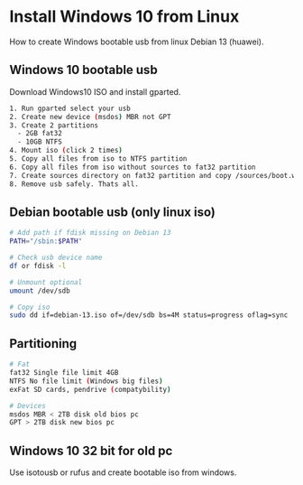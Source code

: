 # Install Windows 10 from Linux
How to create Windows bootable usb from linux Debian 13 (huawei).

## Windows 10 bootable usb

Download Windows10 ISO and install gparted.

```sh
1. Run gparted select your usb
2. Create new device (msdos) MBR not GPT
3. Create 2 partitions
  - 2GB fat32
  - 10GB NTFS
4. Mount iso (click 2 times)
5. Copy all files from iso to NTFS partition 
6. Copy all files from iso without sources to fat32 partition
7. Create sources directory on fat32 partition and copy /sources/boot.wim from iso files to this directory
8. Remove usb safely. Thats all.
```


## Debian bootable usb (only linux iso)

```sh
# Add path if fdisk missing on Debian 13
PATH="/sbin:$PATH"

# Check usb device name
df or fdisk -l

# Unmount optional
umount /dev/sdb

# Copy iso
sudo dd if=debian-13.iso of=/dev/sdb bs=4M status=progress oflag=sync
```

## Partitioning

```sh
# Fat
fat32 Single file limit 4GB
NTFS No file limit (Windows big files)
exFat SD cards, pendrive (compatybility)

# Devices
msdos MBR < 2TB disk old bios pc
GPT > 2TB disk new bios pc
```

## Windows 10 32 bit for old pc

Use isotousb or rufus and create bootable iso from windows.
